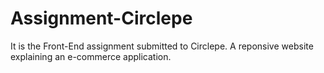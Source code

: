 # Assignment-Circlepe

It is the Front-End assignment submitted to Circlepe.
A reponsive website explaining an e-commerce application.
